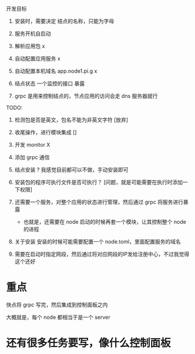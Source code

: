 开发目标

1. 安装时，需要决定 结点的名称，只能为字母

1. 服务开机自启动
1. 解析应用包 x
1. 自动配置应用服务 x
1. 自动配置本机域名 app.node1.pi.g x
1. 结点状态 一个监控的接口 暴露
1. grpc 是用来控制结点的，节点应用的访问会走 dns 服务器就行

TODO:

1. 检测包是否是英文，包名不能为非英文字符 [放弃]
2. 收尾操作，进行模块集成 []
3. 开发 monitor X
4. 添加 grpc 通信
5. 结点安装 ? 我感觉目前都可以不做，手动安装即可
6. 安装包的程序可执行文件是否可执行？ [问题，就是可能需要在执行时添加一下权限]
7. 还需要一个服务，对整个应用的状态进行管理，然后通过 grpc 将服务进行暴露
   - 也就是，还需要在 node 启动的时候再套一个模块，让其控制整个 node 的进程
8. 关于安装
   安装的时候可能需要配置一个 node.toml，里面配置服务的域名
   
9. 需要在启动时指定网段，然后通过将对应网段的IP发给注册中心，不过我觉得这个还好

# 重点

快点将 grpc 写完，然后集成到控制面板之内

大概就是，每个 node 都相当于是一个 server

# 还有很多任务要写，像什么控制面板
